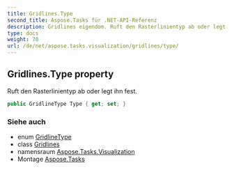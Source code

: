 ```yaml
---
title: Gridlines.Type
second_title: Aspose.Tasks für .NET-API-Referenz
description: Gridlines eigendom. Ruft den Rasterlinientyp ab oder legt ihn fest.
type: docs
weight: 70
url: /de/net/aspose.tasks.visualization/gridlines/type/
---
```

## Gridlines.Type property

Ruft den Rasterlinientyp ab oder legt ihn fest.

```csharp
public GridlineType Type { get; set; }
```

### Siehe auch

* enum [GridlineType](../../gridlinetype/)
* class [Gridlines](../)
* namensraum [Aspose.Tasks.Visualization](../../gridlines/)
* Montage [Aspose.Tasks](../../../)


